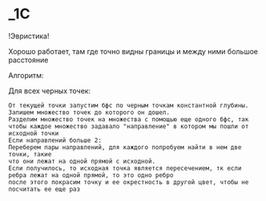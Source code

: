 # _1C
!Эвристика!

Хорошо работает, там где точно видны границы и между ними большое расстояние


Алгоритм:

Для всех черных точек:

    От текущей точки запустим бфс по черным точкам константной глубины.
    Запишем множество точек до которого он дошел.
    Разделим множество точек на множества с помощью еще одного бфс, так 
    чтобы каждое множество задавало "направление" в котором мы пошли от исходной точки
    Если направлений больше 2:
    Переберем пары направлений, для каждого попробуем найти в нем две точки, такие
    что они лежат на одной прямой с исходной.
    Если получилось, то исходная точка является пересечением, тк если ребра лежат на одной прямой, то это одно ребро
    после этого покрасим точку и ее окрестность в другой цвет, чтобы не посчитать ее еще раз